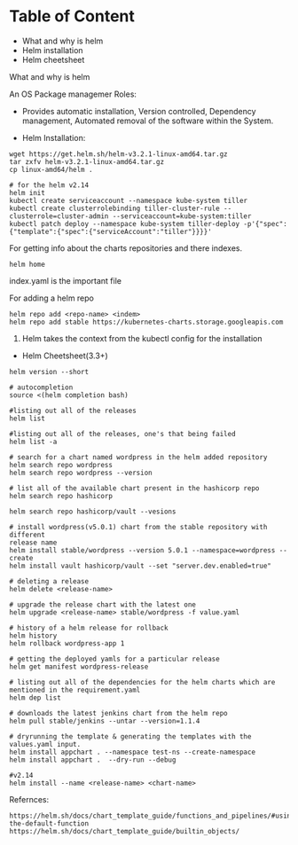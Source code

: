 Table of Content
========================

* What and why is helm
* Helm installation
* Helm cheetsheet

















What and why is helm
 
An OS Package managemer Roles:
 * Provides automatic installation, Version controlled, Dependency management, Automated removal of the software within the System.




* Helm Installation:

```
wget https://get.helm.sh/helm-v3.2.1-linux-amd64.tar.gz
tar zxfv helm-v3.2.1-linux-amd64.tar.gz
cp linux-amd64/helm .

# for the helm v2.14
helm init 
kubectl create serviceaccount --namespace kube-system tiller
kubectl create clusterrolebinding tiller-cluster-rule --clusterrole=cluster-admin --serviceaccount=kube-system:tiller
kubectl patch deploy --namespace kube-system tiller-deploy -p'{"spec":{"template":{"spec":{"serviceAccount":"tiller"}}}}'
```


For getting info about the charts repositories and there indexes.  
```
helm home 
```

index.yaml is the important file 

For adding a helm repo
```
helm repo add <repo-name> <indem>
helm repo add stable https://kubernetes-charts.storage.googleapis.com
```
1. Helm takes the context from the kubectl config for the installation 


* Helm Cheetsheet(3.3+)
```
helm version --short

# autocompletion
source <(helm completion bash) 

#listing out all of the releases
helm list 

#listing out all of the releases, one's that being failed
helm list -a 

# search for a chart named wordpress in the helm added repository
helm search repo wordpress 
helm search repo wordpress --version

# list all of the available chart present in the hashicorp repo
helm search repo hashicorp

helm search repo hashicorp/vault --vesions

# install wordpress(v5.0.1) chart from the stable repository with different 
release name
helm install stable/wordpress --version 5.0.1 --namespace=wordpress --create
helm install vault hashicorp/vault --set "server.dev.enabled=true"

# deleting a release
helm delete <release-name> 

# upgrade the release chart with the latest one
helm upgrade <release-name> stable/wordpress -f value.yaml

# history of a helm release for rollback
helm history
helm rollback wordpress-app 1

# getting the deployed yamls for a particular release
helm get manifest wordpress-release

# listing out all of the dependencies for the helm charts which are mentioned in the requirement.yaml
helm dep list 

# downloads the latest jenkins chart from the helm repo
helm pull stable/jenkins --untar --version=1.1.4

# dryrunning the template & generating the templates with the values.yaml input.
helm install appchart . --namespace test-ns --create-namespace 
helm install appchart .  --dry-run --debug

#v2.14
helm install --name <release-name> <chart-name>
```

Refernces:
```
https://helm.sh/docs/chart_template_guide/functions_and_pipelines/#using-the-default-function
https://helm.sh/docs/chart_template_guide/builtin_objects/
```